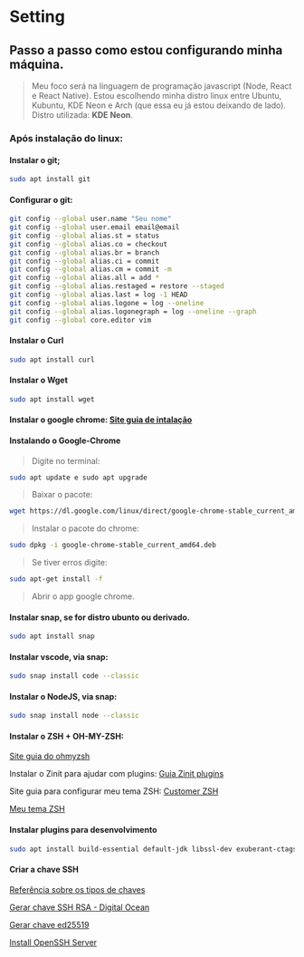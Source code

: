 # Setting
## Passo a passo como estou configurando **minha máquina**.

> Meu foco será na linguagem de programação javascript (Node, React e React Native).
> Estou escolhendo minha distro linux entre Ubuntu, Kubuntu, KDE Neon e Arch (que essa eu já estou deixando de lado).
> Distro utilizada: **KDE Neon**.

### Após instalação do linux:

#### Instalar o git;
~~~bash
sudo apt install git
~~~
#### Configurar o git:
~~~bash
git config --global user.name "Seu nome"
git config --global user.email email@email
git config --global alias.st = status
git config --global alias.co = checkout
git config --global alias.br = branch
git config --global alias.ci = commit
git config --global alias.cm = commit -m
git config --global alias.all = add *
git config --global alias.restaged = restore --staged
git config --global alias.last = log -1 HEAD
git config --global alias.logone = log --oneline
git config --global alias.logonegraph = log --oneline --graph
git config --global core.editor vim
~~~

#### Instalar o Curl
~~~bash
sudo apt install curl
~~~

#### Instalar o Wget
~~~bash
sudo apt install wget
~~~
#### Instalar o google chrome: [Site guia de intalação](https://pt.wikihow.com/Instalar-o-Google-Chrome-Usando-o-Terminal-no-Linux;)

#### Instalando o Google-Chrome
> Digite no terminal: 
~~~bash
sudo apt update e sudo apt upgrade
~~~
> Baixar o pacote: 
~~~bash
wget https://dl.google.com/linux/direct/google-chrome-stable_current_amd64.deb   
~~~
> Instalar o pacote do chrome: 
~~~bash
sudo dpkg -i google-chrome-stable_current_amd64.deb
~~~
> Se tiver erros digite:
~~~bash
sudo apt-get install -f
~~~

> Abrir o app google chrome.

#### Instalar snap, se for distro ubunto ou derivado. 
~~~bash
sudo apt install snap
~~~

#### Instalar vscode, via snap: 
~~~bash
sudo snap install code --classic
~~~

#### Instalar o NodeJS, via snap: 
~~~bash
sudo snap install node --classic
~~~

#### Instalar o ZSH + OH-MY-ZSH: 

[Site guia do ohmyzsh](https://github.com/ohmyzsh/ohmyzsh)

Instalar o Zinit para ajudar com plugins: [Guia Zinit plugins](https://github.com/zdharma/zinit)

Site guia para configurar meu tema ZSH: [Customer ZSH](https://blog.carbonfive.com/writing-zsh-themes-a-quickref/)

[Meu tema ZSH](https://gist.github.com/evertonlopesc/65a610625522e46bbf6d41c3667d376b)

#### Instalar plugins para desenvolvimento
~~~bash
sudo apt install build-essential default-jdk libssl-dev exuberant-ctags ncurses-term ack-grep silversearcher-ag fontconfig imagemagick libmagickwand-dev software-properties-common vim-gtk3 curl -y
~~~

#### Criar a chave SSH
[Referência sobre os tipos de chaves](https://goteleport.com/blog/comparing-ssh-keys/)

[Gerar chave SSH RSA - Digital Ocean](https://www.digitalocean.com/community/tutorials/how-to-set-up-ssh-keys-on-ubuntu-20-04-pt)

[Gerar chave ed25519](https://blog.peterruppel.de/ed25519-for-ssh/)

[Install OpenSSH Server](https://ubuntu.com/server/docs/service-openssh)
